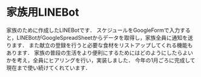 # 家族用LINEBot
家族のために作成したLINEBotです．
スケジュールをGoogleFormで入力すると，LINEBotがGoogleSpreadSheetからデータを取得し，家族全員に通知を送ります．
また献立の登録を行うと必要な食材をリストアップしてくれる機能もあります．
家族の普段の生活をより便利にするためにはどのようにしたらよいかを考え，全員にヒアリングを行い，実装しました．
今年の1月ごろに完成して現在まで使い続けてくれています．
